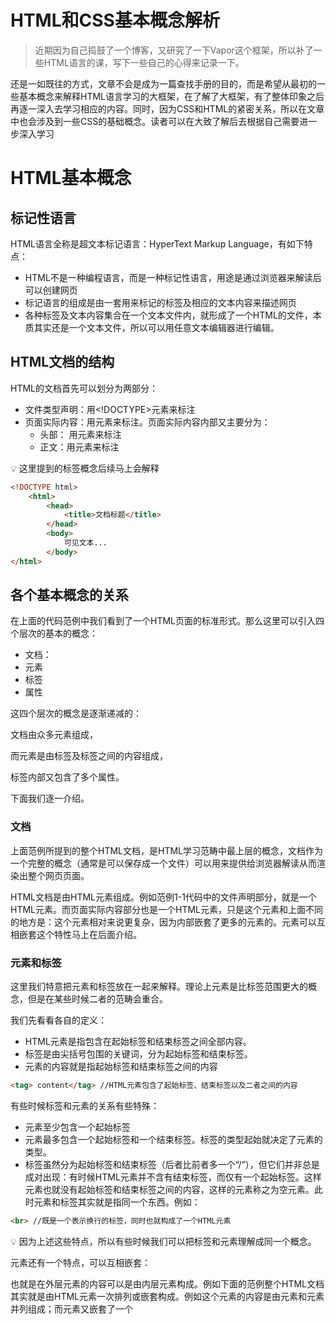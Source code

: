# HTML和CSS基本概念解析

> 近期因为自己捣鼓了一个博客，又研究了一下Vapor这个框架，所以补了一些HTML语言的课，写下一些自己的心得来记录一下。
> 

还是一如既往的方式，文章不会是成为一篇查找手册的目的，而是希望从最初的一些基本概念来解释HTML语言学习的大框架，在了解了大框架，有了整体印象之后再逐一深入去学习相应的内容。同时，因为CSS和HTML的紧密关系，所以在文章中也会涉及到一些CSS的基础概念。读者可以在大致了解后去根据自己需要进一步深入学习

# HTML基本概念

## 标记性语言

HTML语言全称是超文本标记语言：HyperText Markup Language，有如下特点：

- HTML不是一种编程语言，而是一种标记性语言，用途是通过浏览器来解读后可以创建网页
- 标记语言的组成是由一套用来标记的标签及相应的文本内容来描述网页
- 各种标签及文本内容集合在一个文本文件内，就形成了一个HTML的文件，本质其实还是一个文本文件，所以可以用任意文本编辑器进行编辑。

## HTML文档的结构

HTML的文档首先可以划分为两部分：

- 文件类型声明：用<!DOCTYPE>元素来标注
- 页面实际内容：用<html>元素来标注。页面实际内容内部又主要分为：
    - 头部： 用<head>元素来标注
    - 正文：用<body>元素来标注

<aside>
💡 这里提到的标签概念后续马上会解释

</aside>

```html
<!DOCTYPE html>
	<html>
		<head>
			<title>文档标题</title>
		</head>
		<body>
			可见文本...
		</body>
</html>
```

## 各个基本概念的关系

在上面的代码范例中我们看到了一个HTML页面的标准形式。那么这里可以引入四个层次的基本的概念：

- 文档：
- 元素
- 标签
- 属性

这四个层次的概念是逐渐递减的：

文档由众多元素组成，

而元素是由标签及标签之间的内容组成，

标签内部又包含了多个属性。

下面我们逐一介绍。

### 文档

上面范例所提到的整个HTML文档，是HTML学习范畴中最上层的概念，文档作为一个完整的概念（通常是可以保存成一个文件）可以用来提供给浏览器解读从而渲染出整个网页页面。

HTML文档是由HTML元素组成。例如范例1-1代码中的文件声明部分，就是一个HTML元素。而页面实际内容部分也是一个HTML元素，只是这个元素和上面不同的地方是：这个元素相对来说更复杂，因为内部嵌套了更多的元素的。元素可以互相嵌套这个特性马上在后面介绍。

### 元素和标签

这里我们特意把元素和标签放在一起来解释。理论上元素是比标签范围更大的概念，但是在某些时候二者的范畴会重合。

我们先看看各自的定义：

- HTML元素是指包含在起始标签和结束标签之间全部内容。
- 标签是由尖括号包围的关键词，分为起始标签和结束标签。
- 元素的内容就是指起始标签和结束标签之间的内容

```html
<tag> content</tag> //HTML元素包含了起始标签、结束标签以及二者之间的内容
```

有些时候标签和元素的关系有些特殊：

- 元素至少包含一个起始标签
- 元素最多包含一个起始标签和一个结束标签。标签的类型起始就决定了元素的类型。
- 标签虽然分为起始标签和结束标签（后者比前者多一个“/”），但它们并非总是成对出现：有时候HTML元素并不含有结束标签，而仅有一个起始标签。这样元素也就没有起始标签和结束标签之间的内容，这样的元素称之为空元素。此时元素和标签其实就是指同一个东西。例如：

```html
<br> //既是一个表示换行的标签，同时也就构成了一个HTML元素
```

<aside>
💡 因为上述这些特点，所以有些时候我们可以把标签和元素理解成同一个概念。

</aside>

元素还有一个特点，可以互相嵌套：

也就是在外层元素的内容可以是由内层元素构成。例如下面的范例整个HTML文档其实就是由HTML元素一次排列或嵌套构成。例如<html>这个元素的内容是由<head>元素和<body>元素并列组成；而<head>元素又嵌套了一个<title>元素，或者说这个<title>元素恰好就构成了<head>元素的内容。

```html
<!DOCTYPE html>
	<html>
		<head>
			<title>文档标题</title>
		</head>
		<body>
			可见文本...
		</body>
</html>
```

正是元素的嵌套，使得我们可以写出更加复杂的HTML页面。但无论页面多复杂，都能分解成一个个曾经的元素。

### 属性

我们可以在HTML元素里设置属性，通过属性的设置可以让元素附加更多的信息，从而使得元素更具有个性。

- 属性的添加方式是在HTML元素内的起始标签内部进行描述。
- 属性总是一名称/值对的形式出现
- 属性内部的值可能是一组用分号分割的键值阵列来描述更多的内容

```html
<a href="http://www.runoob.com">这是一个链接</a> //属性的添加在起始标签中
<p style="font-family:arial;color:red;font-size:20px;">一个段落。</p> //属性值是一个键值序列
```

从以上几个重要概念及其相互关系我们不难看出：

- 一个复杂的Web页面其实就是由一个HTML页面所包含的各个标记来描述；
- 各种属性的设定丰富了标签的内容；
- 不同的标签类型及其包含的内容又共同组成了相应类型的HTML元素；

各式各样HTML元素通过排列和嵌套，就构成了内容丰富的HTML页面，从而由浏览器解释后生成了多姿多彩的网页页面。鉴于元素和标签很多时候可以简单的将二者看作是同一个概念，所以对于HTML语言而言，最核心的两个概念就是元素和属性了。弄明白了这两个概念及其用法，也就掌握了HTML语言的核心。

# CSS的基本概念

我们通过HTML语言里的元素和属性的应用，来构成了HTML文档的内容结构的描述。为了让网页视觉上变得更美观，或者说如何让组织好内容通过一定的视觉形式展现出来，这就需要CSS的作用了。

简单来说，CSS作用就是描述如何将HTML文档中组织的内容用何种视觉效果展示出来。CSS本身也通过HTML元素或属性的形式作为HTML文档的一部分而存在。

## 在一个HTML文档中使用CSS有三种形式：

### 内联样式

在HTML元素中使用"style" 属性来设定CSS，这里的CSS的设定仅仅影响这个HTML元素

```html
<p style="font-family:arial;color:red;font-size:20px;">一个段落。</p>
```

### 内部样式表

在HTML文档头部 <head> 区域使用<style> 元素来定义CSS。这种做法可以看作对于整个HTML文档设置了一个全局的CSS设定，将影响文档中相应所有的元素。

但是这种全局CSS样式的优先级没有内联CSS高，所以元素会以内联CSS设定为准，内部样式表设定的全局CSS可能对于一些元素并没有效果

```html
<head>
	<style type="text/css">
		body {background-color:yellow;} //包含的CSS描述语言
		p {color:blue;}
	</style>
</head>
```

### 外部引用

通过在HTML文档的<head>元素里设置一个<link>元素来指向文档之外的一个CSS文件， 从而使用外部 CSS 文件来样式化这个HTML文档。这其实是比较好的方式。能够最大限度做到web网页的内容和样式分开。当样式需要被应用到很多页面的时候，外部样式表将是理想的选择。使用外部样式表，你就可以通过更改一个文件来改变整个站点的外观。

```html
<head>
	<link rel="stylesheet" type="text/css" href="mystyle.css"> //指向外部的CSS描述语言文件
</head>
```

从这三种CSS的形式，我们不难看出其作用范围和修改方式的区别。比较推荐的是最后一种：外部引用。值得研究和应用的是Bootstrap。

# 小结

上述内容里介绍里HTML语言的基本概念，元素和属性是编写HTML文档中最重要的两个关键内容点。在了解了HTML文档编写的基本框架后，下一步就可以深入了解各个元素和属性的使用规则（这些规则有一定的相似性，容易理解），并将其合理组合起来，再通过设置好CSS样式文件，就能写出相对复杂满足自己需求的HTML文档了。